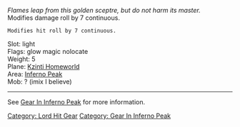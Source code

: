 *Flames leap from this golden sceptre, but do not harm its master.*  
Modifies damage roll by 7 continuous.

`Modifies hit roll by 7 continuous.`

Slot: light  
Flags: glow magic nolocate  
Weight: 5  
Plane: [Kzinti Homeworld](:Category:Kzinti_Homeworld "wikilink")  
Area: [Inferno Peak](:Category:Inferno_Peak "wikilink")  
Mob: ? (imix I believe)  

------------------------------------------------------------------------

See [Gear In Inferno Peak](:Category:Gear_In_Inferno_Peak "wikilink")
for more information.

[Category: Lord Hit Gear](Category:_Lord_Hit_Gear "wikilink") [Category:
Gear In Inferno Peak](Category:_Gear_In_Inferno_Peak "wikilink")
